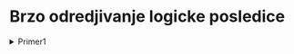 # Brzo odredjivanje logicke posledice

<details>
  
  <summary> Primer1 </summary>
  
  </br>
nadjemo zatvarace od posmatranog skupa za koji odredjujemo projekciju, npr ADF 
ako on daje nesto sto trazimo iz projekcije, tipa  AD daje ADF to znaci da AD odredjuje F, 
a ako imamo AD odredjuje ADCV, odbacujemo CV jer nam to nije od interesa

